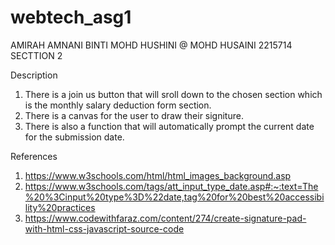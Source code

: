 # webtech_asg1
AMIRAH AMNANI BINTI MOHD HUSHINI @ MOHD HUSAINI
2215714
SECTTION 2

Description
1. There is a join us button that will sroll down to the chosen section which is the monthly salary deduction form section.
2. There is a canvas for the user to draw their signiture.
3. There is also a function that will automatically prompt the current date for the submission date.

References
1. https://www.w3schools.com/html/html_images_background.asp
2. https://www.w3schools.com/tags/att_input_type_date.asp#:~:text=The%20%3Cinput%20type%3D%22date,tag%20for%20best%20accessibility%20practices
3. https://www.codewithfaraz.com/content/274/create-signature-pad-with-html-css-javascript-source-code
            
